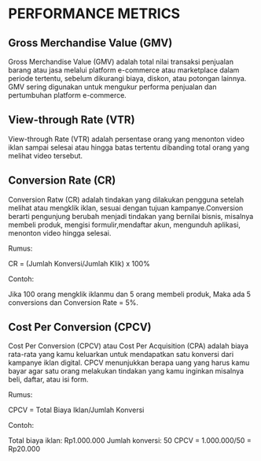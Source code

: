 # PERFORMANCE METRICS

## Gross Merchandise Value (GMV)

Gross Merchandise Value (GMV) adalah total nilai transaksi penjualan barang atau jasa melalui platform e-commerce atau marketplace dalam periode tertentu, sebelum dikurangi biaya, diskon, atau potongan lainnya. GMV sering digunakan untuk mengukur performa penjualan dan pertumbuhan platform e-commerce.

## View-through Rate (VTR)

View-through Rate (VTR) adalah persentase orang yang menonton video iklan sampai selesai atau hingga batas tertentu dibanding total orang yang melihat video tersebut.

## Conversion Rate (CR)

Conversion Ratw (CR) adalah tindakan yang dilakukan pengguna setelah melihat atau mengklik iklan, sesuai dengan tujuan kampanye.Conversion berarti pengunjung berubah menjadi tindakan yang bernilai bisnis, misalnya membeli produk, mengisi formulir,mendaftar akun, mengunduh aplikasi, menonton video hingga selesai.

Rumus:

CR = (Jumlah Konversi/Jumlah Klik) x 100%

Contoh:

Jika 100 orang mengklik iklanmu dan 5 orang membeli produk, Maka ada 5 conversions dan Conversion Rate = 5%.

## Cost Per Conversion (CPCV)

Cost Per Conversion (CPCV) atau Cost Per Acquisition (CPA) adalah biaya rata-rata yang kamu keluarkan untuk mendapatkan satu konversi dari kampanye iklan digital. CPCV menunjukkan berapa uang yang harus kamu bayar agar satu orang melakukan tindakan yang kamu inginkan misalnya beli, daftar, atau isi form.

Rumus:

CPCV = Total Biaya Iklan/Jumlah Konversi 

Contoh:

Total biaya iklan: Rp1.000.000
Jumlah konversi: 50
CPCV = 1.000.000/50 = Rp20.000